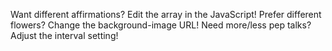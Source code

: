 Want different affirmations? Edit the array in the JavaScript!
Prefer different flowers? Change the background-image URL!
Need more/less pep talks? Adjust the interval setting!
